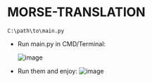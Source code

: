 # MORSE-TRANSLATION
```
C:\path\to\main.py
```
- Run main.py in CMD/Terminal:
  
  ![image](https://github.com/user-attachments/assets/31dc49d9-0d64-4fac-8370-a3ef5539a8ce)
- Run them and enjoy:
  ![image](https://github.com/user-attachments/assets/d7aa08a9-6ac3-4ae2-9758-48fc12dae14a)
